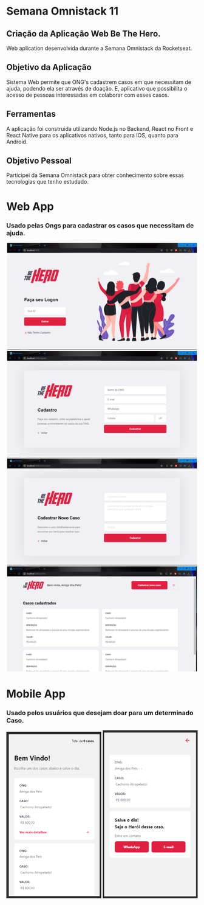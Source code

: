 # Semana Omnistack 11
## Criação da Aplicação Web Be The Hero.
Web aplication desenvolvida durante a Semana Omnistack da Rocketseat.

## Objetivo da Aplicação<br />
Sistema Web permite que ONG's cadastrem casos em que necessitam de ajuda, podendo ela ser através de doação. E, aplicativo que
possibilita o acesso de pessoas interessadas em colaborar com esses casos.

## Ferramentas<br />
A aplicação foi construida utilizando Node.js no Backend, React no Front e React Native para os aplicativos nativos, tanto para IOS,
quanto para Android.

## Objetivo Pessoal<br />
Participei da Semana Omnistack para obter conhecimento sobre essas tecnologias que tenho estudado.

# Web App
### Usado pelas Ongs para cadastrar os casos que necessitam de ajuda.
<p align="center" >
  <img src="/_images/logon-page.PNG" width="500">
  <img src="/_images/register-page.PNG" width="500">
  <img src="/_images/new-incident-page.PNG" width="500">
  <img src="/_images/main-page.PNG" width="500">
</p>

# Mobile App
### Usado pelos usuários que desejam doar para um determinado Caso.
<p align="center" >
  <img src="/_images/mobile-main-page.PNG" width="250">
  <img src="/_images/mob-donation-page.PNG" width="250">
</p>
